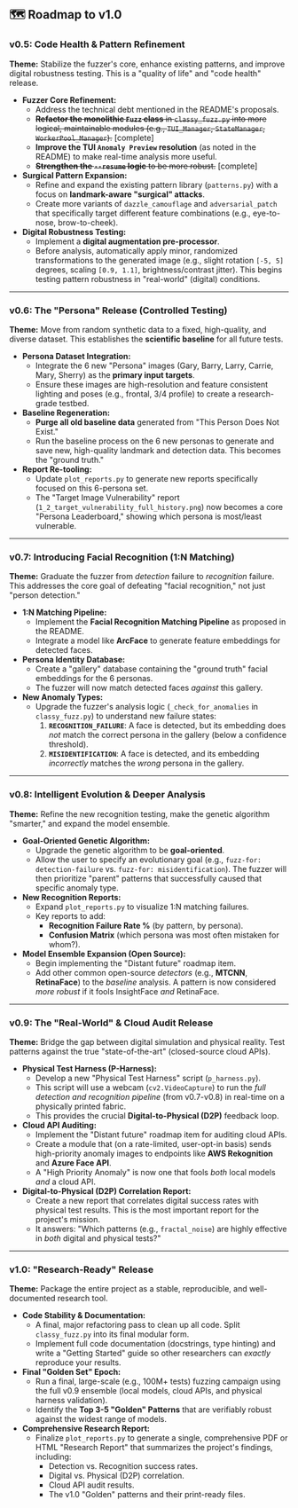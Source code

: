 ## **🗺️ Roadmap to v1.0**

### **v0.5: Code Health & Pattern Refinement**

**Theme:** Stabilize the fuzzer's core, enhance existing patterns, and improve digital robustness testing. This is a "quality of life" and "code health" release.

* **Fuzzer Core Refinement:**  
  * Address the technical debt mentioned in the README's proposals.  
  * ~~**Refactor the monolithic `Fuzz` class** in `classy_fuzz.py` into more logical, maintainable modules (e.g., `TUI_Manager`, `StateManager`, `WorkerPool_Manager`).~~ [complete]  
  * **Improve the TUI `Anomaly Preview` resolution** (as noted in the README) to make real-time analysis more useful.  
  * ~~**Strengthen the `--resume` logic** to be more robust.~~  [complete]
* **Surgical Pattern Expansion:**  
  * Refine and expand the existing pattern library (`patterns.py`) with a focus on **landmark-aware "surgical" attacks**.  
  * Create more variants of `dazzle_camouflage` and `adversarial_patch` that specifically target different feature combinations (e.g., eye-to-nose, brow-to-cheek).  
* **Digital Robustness Testing:**  
  * Implement a **digital augmentation pre-processor**.  
  * Before analysis, automatically apply minor, randomized transformations to the generated image (e.g., slight rotation `[-5, 5]` degrees, scaling `[0.9, 1.1]`, brightness/contrast jitter). This begins testing pattern robustness in "real-world" (digital) conditions.

---

### **v0.6: The "Persona" Release (Controlled Testing)**

**Theme:** Move from random synthetic data to a fixed, high-quality, and diverse dataset. This establishes the **scientific baseline** for all future tests.

* **Persona Dataset Integration:**  
  * Integrate the 6 new "Persona" images (Gary, Barry, Larry, Carrie, Mary, Sherry) as the **primary input targets**.  
  * Ensure these images are high-resolution and feature consistent lighting and poses (e.g., frontal, 3/4 profile) to create a research-grade testbed.  
* **Baseline Regeneration:**  
  * **Purge all old baseline data** generated from "This Person Does Not Exist."  
  * Run the baseline process on the 6 new personas to generate and save new, high-quality landmark and detection data. This becomes the "ground truth."  
* **Report Re-tooling:**  
  * Update `plot_reports.py` to generate new reports specifically focused on this 6-persona set.  
  * The "Target Image Vulnerability" report (`1_2_target_vulnerability_full_history.png`) now becomes a core "Persona Leaderboard," showing which persona is most/least vulnerable.

---

### **v0.7: Introducing Facial Recognition (1:N Matching)**

**Theme:** Graduate the fuzzer from *detection* failure to *recognition* failure. This addresses the core goal of defeating "facial recognition," not just "person detection."

* **1:N Matching Pipeline:**  
  * Implement the **Facial Recognition Matching Pipeline** as proposed in the README.  
  * Integrate a model like **ArcFace** to generate feature embeddings for detected faces.  
* **Persona Identity Database:**  
  * Create a "gallery" database containing the "ground truth" facial embeddings for the 6 personas.  
  * The fuzzer will now match detected faces *against* this gallery.  
* **New Anomaly Types:**  
  * Upgrade the fuzzer's analysis logic (`_check_for_anomalies` in `classy_fuzz.py`) to understand new failure states:  
    1. **`RECOGNITION_FAILURE`**: A face is detected, but its embedding does *not* match the correct persona in the gallery (below a confidence threshold).  
    2. **`MISIDENTIFICATION`**: A face is detected, and its embedding *incorrectly* matches the *wrong* persona in the gallery.

---

### **v0.8: Intelligent Evolution & Deeper Analysis**

**Theme:** Refine the new recognition testing, make the genetic algorithm "smarter," and expand the model ensemble.

* **Goal-Oriented Genetic Algorithm:**  
  * Upgrade the genetic algorithm to be **goal-oriented**.  
  * Allow the user to specify an evolutionary goal (e.g., `fuzz-for: detection-failure` vs. `fuzz-for: misidentification`). The fuzzer will then prioritize "parent" patterns that successfully caused that specific anomaly type.  
* **New Recognition Reports:**  
  * Expand `plot_reports.py` to visualize 1:N matching failures.  
  * Key reports to add:  
    * **Recognition Failure Rate %** (by pattern, by persona).  
    * **Confusion Matrix** (which persona was most often mistaken for whom?).  
* **Model Ensemble Expansion (Open Source):**  
  * Begin implementing the "Distant future" roadmap item.  
  * Add other common open-source *detectors* (e.g., **MTCNN**, **RetinaFace**) to the *baseline* analysis. A pattern is now considered *more robust* if it fools InsightFace *and* RetinaFace.

---

### **v0.9: The "Real-World" & Cloud Audit Release**

**Theme:** Bridge the gap between digital simulation and physical reality. Test patterns against the true "state-of-the-art" (closed-source cloud APIs).

* **Physical Test Harness (P-Harness):**  
  * Develop a new "Physical Test Harness" script (`p_harness.py`).  
  * This script will use a webcam (`cv2.VideoCapture`) to run the *full detection and recognition pipeline* (from v0.7-v0.8) in real-time on a physically printed fabric.  
  * This provides the crucial **Digital-to-Physical (D2P)** feedback loop.  
* **Cloud API Auditing:**  
  * Implement the "Distant future" roadmap item for auditing cloud APIs.  
  * Create a module that (on a rate-limited, user-opt-in basis) sends high-priority anomaly images to endpoints like **AWS Rekognition** and **Azure Face API**.  
  * A "High Priority Anomaly" is now one that fools *both* local models *and* a cloud API.  
* **Digital-to-Physical (D2P) Correlation Report:**  
  * Create a new report that correlates digital success rates with physical test results. This is the most important report for the project's mission.  
  * It answers: "Which patterns (e.g., `fractal_noise`) are highly effective in *both* digital and physical tests?"

---

### **v1.0: "Research-Ready" Release**

**Theme:** Package the entire project as a stable, reproducible, and well-documented research tool.

* **Code Stability & Documentation:**  
  * A final, major refactoring pass to clean up all code. Split `classy_fuzz.py` into its final modular form.  
  * Implement full code documentation (docstrings, type hinting) and write a "Getting Started" guide so other researchers can *exactly* reproduce your results.  
* **Final "Golden Set" Epoch:**  
  * Run a final, large-scale (e.g., 100M+ tests) fuzzing campaign using the full v0.9 ensemble (local models, cloud APIs, and physical harness validation).  
  * Identify the **Top 3-5 "Golden" Patterns** that are verifiably robust against the widest range of models.  
* **Comprehensive Research Report:**  
  * Finalize `plot_reports.py` to generate a single, comprehensive PDF or HTML "Research Report" that summarizes the project's findings, including:  
    * Detection vs. Recognition success rates.  
    * Digital vs. Physical (D2P) correlation.  
    * Cloud API audit results.  
    * The v1.0 "Golden" patterns and their print-ready files.

